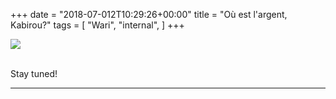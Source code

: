 +++
date = "2018-07-012T10:29:26+00:00"
title = "Où est l'argent, Kabirou?"
tags = [
    "Wari",
    "internal",
]
+++

<div class="container" style="width:auto">
  <a target="blank" href="https://image.ibb.co/fSjt5d/j6_3_1.jpg">
    <img src="https://image.ibb.co/fSjt5d/j6_3_1.jpg" style="max-width:100%">
  </a>
</div>
<br>
<!--more-->




Stay tuned!


<hr>
